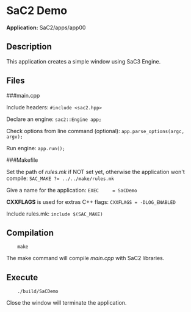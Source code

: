 # SaC2 Demo
__Application:__ SaC2/apps/app00

## Description
This application creates a simple window using SaC3 Engine.

## Files
###main.cpp

Include headers:
`#include <sac2.hpp>`

Declare an engine:
`sac2::Engine app;`

Check options from line command (optional):
`app.parse_options(argc, argv);`

Run engine:
`app.run();`

###Makefile

Set the path of _rules.mk_ if NOT set yet, otherwise the application won't compile:
`SAC_MAKE ?= ../../make/rules.mk`

Give a name for the application:
`EXEC     = SaCDemo`

__CXXFLAGS__ is used for extras C++ flags:
`CXXFLAGS = -DLOG_ENABLED`

Include rules.mk:
`include $(SAC_MAKE)`

## Compilation

        make
The make command will compile _main.cpp_ with SaC2 libraries.

## Execute

        ./build/SaCDemo
Close the window will terminate the application.

